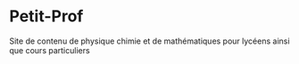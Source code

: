 # Petit-Prof
Site de contenu de physique chimie et de mathématiques pour lycéens ainsi que cours particuliers

